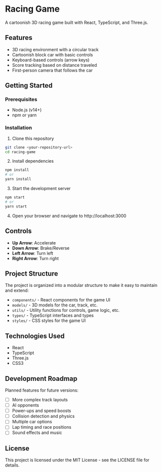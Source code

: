 # Racing Game

A cartoonish 3D racing game built with React, TypeScript, and Three.js.

## Features

- 3D racing environment with a circular track
- Cartoonish block car with basic controls
- Keyboard-based controls (arrow keys)
- Score tracking based on distance traveled
- First-person camera that follows the car

## Getting Started

### Prerequisites

- Node.js (v14+)
- npm or yarn

### Installation

1. Clone this repository

```bash
git clone <your-repository-url>
cd racing-game
```

2. Install dependencies

```bash
npm install
# or
yarn install
```

3. Start the development server

```bash
npm start
# or
yarn start
```

4. Open your browser and navigate to http://localhost:3000

## Controls

- **Up Arrow**: Accelerate
- **Down Arrow**: Brake/Reverse
- **Left Arrow**: Turn left
- **Right Arrow**: Turn right

## Project Structure

The project is organized into a modular structure to make it easy to maintain and extend:

- `components/` - React components for the game UI
- `models/` - 3D models for the car, track, etc.
- `utils/` - Utility functions for controls, game logic, etc.
- `types/` - TypeScript interfaces and types
- `styles/` - CSS styles for the game UI

## Technologies Used

- React
- TypeScript
- Three.js
- CSS3

## Development Roadmap

Planned features for future versions:

- [ ] More complex track layouts
- [ ] AI opponents
- [ ] Power-ups and speed boosts
- [ ] Collision detection and physics
- [ ] Multiple car options
- [ ] Lap timing and race positions
- [ ] Sound effects and music

## License

This project is licensed under the MIT License - see the LICENSE file for details.
